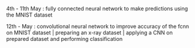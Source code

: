 4th - 11th May : fully connected neural network to make predictions using the MNIST dataset

12th - May : convolutional neural network to improve accuracy of the fcnn on MNIST dataset | preparing an x-ray dataset 
    | applying a CNN on prepared dataset and performing classification
